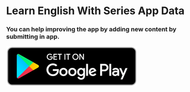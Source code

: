 # Learn English With Series App Data
### You can help improving the app by adding new content by submitting in app.

[![N|Solid](https://github.com/cihatislamdede/lews_data/blob/main/res/google_play.png?raw=true)](https://play.google.com/store/apps/details?id=com.chtdd.learn_english_with_series)
